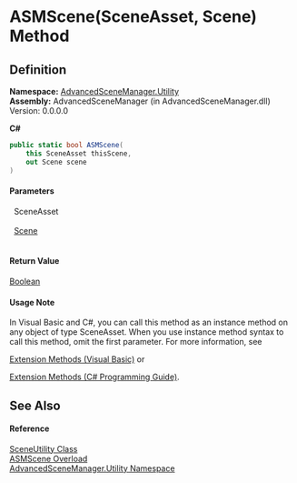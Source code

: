 # ASMScene(SceneAsset, Scene) Method




## Definition
**Namespace:** <a href="N_AdvancedSceneManager_Utility.md">AdvancedSceneManager.Utility</a>  
**Assembly:** AdvancedSceneManager (in AdvancedSceneManager.dll) Version: 0.0.0.0

**C#**
``` C#
public static bool ASMScene(
	this SceneAsset thisScene,
	out Scene scene
)
```



#### Parameters
<dl><dt>  SceneAsset</dt><dd> </dd><dt>  <a href="T_AdvancedSceneManager_Models_Scene.md">Scene</a></dt><dd> </dd></dl>

#### Return Value
<a href="https://learn.microsoft.com/dotnet/api/system.boolean" target="_blank" rel="noopener noreferrer">Boolean</a>

#### Usage Note
In Visual Basic and C#, you can call this method as an instance method on any object of type SceneAsset. When you use instance method syntax to call this method, omit the first parameter. For more information, see <a href="https://docs.microsoft.com/dotnet/visual-basic/programming-guide/language-features/procedures/extension-methods" target="_blank" rel="noopener noreferrer">

Extension Methods (Visual Basic)</a> or <a href="https://docs.microsoft.com/dotnet/csharp/programming-guide/classes-and-structs/extension-methods" target="_blank" rel="noopener noreferrer">

Extension Methods (C# Programming Guide)</a>.

## See Also


#### Reference
<a href="T_AdvancedSceneManager_Utility_SceneUtility.md">SceneUtility Class</a>  
<a href="Overload_AdvancedSceneManager_Utility_SceneUtility_ASMScene.md">ASMScene Overload</a>  
<a href="N_AdvancedSceneManager_Utility.md">AdvancedSceneManager.Utility Namespace</a>  
